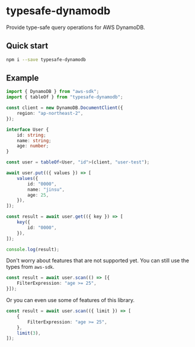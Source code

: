 # typesafe-dynamodb

Provide type-safe query operations for AWS DynamoDB.

## Quick start

```sh
npm i --save typesafe-dynamodb
```

## Example

```ts
import { DynamoDB } from "aws-sdk";
import { tableOf } from "typesafe-dynamodb";

const client = new DynamoDB.DocumentClient({
    region: "ap-northeast-2",
});

interface User {
    id: string;
    name: string;
    age: number;
}

const user = tableOf<User, "id">(client, "user-test");

await user.put(({ values }) => [
    values({
        id: "0000",
        name: "jinsu",
        age: 25,
    }),
]);

const result = await user.get(({ key }) => [
    key({
        id: "0000",
    }),
]);

console.log(result);

```

Don't worry about features that are not supported yet. You can still use the types from `aws-sdk`.

```ts
const result = await user.scan(() => [{
    FilterExpression: "age >= 25",
}]);
```

Or you can even use some of features of this library.

```ts
const result = await user.scan(({ limit }) => [
    {
        FilterExpression: "age >= 25",
    },
    limit(3),
]);
```